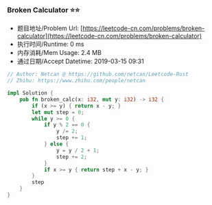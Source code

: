 ### Broken Calculator :star::star:
- 题目地址/Problem Url: [https://leetcode-cn.com/problems/broken-calculator](https://leetcode-cn.com/problems/broken-calculator)
- 执行时间/Runtime: 0 ms 
- 内存消耗/Mem Usage: 2.4 MB
- 通过日期/Accept Datetime: 2019-03-15 09:31

```rust
// Author: Netcan @ https://github.com/netcan/Leetcode-Rust
// Zhihu: https://www.zhihu.com/people/netcan

impl Solution {
    pub fn broken_calc(x: i32, mut y: i32) -> i32 {
        if (x >= y) { return x - y; }
        let mut step = 0;
        while y >= 0 {
            if y % 2 == 0 {
                y /= 2;
                step += 1;
            } else {
                y = y / 2 + 1;
                step += 2;
            }
            if x >= y { return step + x - y; }
        }
        step
    }
}


```
